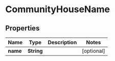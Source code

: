 

# CommunityHouseName

## Properties

Name | Type | Description | Notes
------------ | ------------- | ------------- | -------------
**name** | **String** |  |  [optional]



